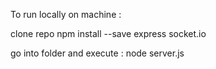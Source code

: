 To run locally on machine : 

clone repo
npm install --save express socket.io

go into folder and execute : node server.js
